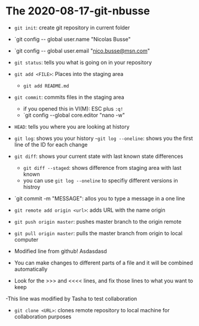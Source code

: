 # The 2020-08-17-git-nbusse 

- `git init`: create git repository in current folder
- `git config -- global user.name "Nicolas Busse"
- `git config -- global user.email "nico.busse@msn.com"

- `git status`: tells you what is going on in your repository
- `git add <FILE>`: Places <FILE> into the staging area
	- `git add README.md`
- `git commit`: commits files in the staging area
	- if you opened this in VI(M): ESC plus `:q!`
	- `git config --global core.editor "nano -w"
- `HEAD`: tells you where you are looking at history
- `git log`: shows you your history
	-`git log --oneline`: shows you the first line of the ID for each change
- `git diff`: shows your current state with last known state differences
	-  `git diff --staged`: shows difference from staging area with last known
	- you can use `git log --oneline` to specifiy different versions in histroy
- `git commit -m "MESSAGE": allos you to type a message in a one line 
- `git remote add origin <url>`: adds URL with the name origin
- `git push origin master`: pushes master branch to the origin remote
- `git pull origin master`: pulls the master branch from origin to local computer

- Modified line from github!
Asdasdasd

- You can make changes to different parts of a file and it will be combined automatically
- Look for the >>> and <<<< lines, and fix those lines to what you want to keep

-This line was modified by Tasha to test collaboration

- `git clone <URL>`: clones remote repository to local machine for collaboration purposes
